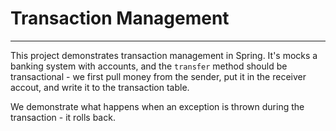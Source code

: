 # Transaction Management
---

This project demonstrates transaction management in Spring.
It's mocks a banking system with accounts, and the `transfer` method should be transactional - we first pull money from the sender, put it in the receiver accout, and write it to the transaction table.

We demonstrate what happens when an exception is thrown during the transaction - it rolls back.
